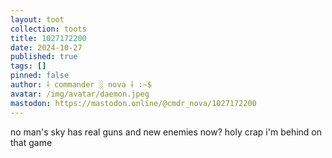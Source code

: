 ```yaml
---
layout: toot
collection: toots
title: 1027172200
date: 2024-10-27
published: true
tags: []
pinned: false
author: ⸸ commander ░ nova ⸸ :~$
avatar: /img/avatar/daemon.jpeg
mastodon: https://mastodon.online/@cmdr_nova/1027172200
---
```


no man's sky has real guns and new enemies now? holy crap i'm behind on that game
